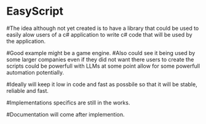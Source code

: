 # EasyScript

#The idea although not yet created is to have a library that could be used to easily alow users of a c# application to write c# code that will be used by the application.

#Good example might be a game engine.
#Also could see it being used by some larger companies even if they did not want there users to create the scripts could be powerfull with LLMs at some point allow for some powerfull automation potentially.

#Ideally will keep it low in code and fast as possbile so that it will be stable, reliable and fast.

#Implementations specifics are still in the works.

#Documentation will come after implemention.

